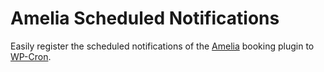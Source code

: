 # Amelia Scheduled Notifications

Easily register the scheduled notifications of the [Amelia](https://wordpress.org/plugins/ameliabooking/) booking plugin to [WP-Cron](https://developer.wordpress.org/plugins/cron/).
